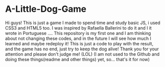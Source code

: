 # A-Little-Dog-Game

Hi guys!
This is just a game I made to spend time and study basic JS, i used CSS3 and HTML5 too. 
I was inspired by Rafaella Ballerini to do it and I it wrote in Portuguese .... 
This repository is my first one and I am thinking about not changing these codes, and in the future I will see how much I learned and maybe redeploy it! 
This is just a code to play with the result, and the game has no end, just try to keep the dog alive! 
Thank you for your attention and please don't judge me! (LOL)
(I am not used to the Github and doing these things(readme and other things) yet, so... that's it for now)
